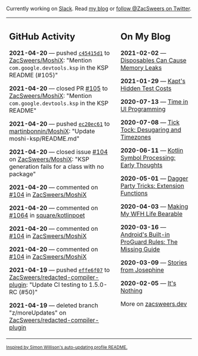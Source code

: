 Currently working on [Slack](https://slack.com/). Read [my blog](https://zacsweers.dev/) or [follow @ZacSweers on Twitter](https://twitter.com/ZacSweers).

<table><tr><td valign="top" width="60%">

## GitHub Activity
<!-- githubActivity starts -->
**2021-04-20** — pushed [`c45415d1`](https://github.com/ZacSweers/MoshiX/commit/c45415d184ecbbcf0ba1429d6494a2483100cd73) to [ZacSweers/MoshiX](https://api.github.com/repos/ZacSweers/MoshiX): "Mention `com.google.devtools.ksp` in the KSP README (#105)"

**2021-04-20** — closed PR [#105](https://api.github.com/repos/ZacSweers/MoshiX/pulls/105) to [ZacSweers/MoshiX](https://api.github.com/repos/ZacSweers/MoshiX): "Mention `com.google.devtools.ksp` in the KSP README"

**2021-04-20** — pushed [`ec20ec61`](https://github.com/martinbonnin/MoshiX/commit/ec20ec61e070e87b2af261d9fa0ddd97da5430bf) to [martinbonnin/MoshiX](https://api.github.com/repos/martinbonnin/MoshiX): "Update moshi-ksp/README.md"

**2021-04-20** — closed issue [#104](https://api.github.com/repos/ZacSweers/MoshiX/issues/104) on [ZacSweers/MoshiX](https://api.github.com/repos/ZacSweers/MoshiX): "KSP generation fails for a class with no package"

**2021-04-20** — commented on [#104](https://github.com/ZacSweers/MoshiX/issues/104#issuecomment-823296467) in [ZacSweers/MoshiX](https://api.github.com/repos/ZacSweers/MoshiX)

**2021-04-20** — commented on [#1064](https://github.com/square/kotlinpoet/pull/1064#issuecomment-823295959) in [square/kotlinpoet](https://api.github.com/repos/square/kotlinpoet)

**2021-04-20** — commented on [#104](https://github.com/ZacSweers/MoshiX/issues/104#issuecomment-823002382) in [ZacSweers/MoshiX](https://api.github.com/repos/ZacSweers/MoshiX)

**2021-04-20** — commented on [#104](https://github.com/ZacSweers/MoshiX/issues/104#issuecomment-823002081) in [ZacSweers/MoshiX](https://api.github.com/repos/ZacSweers/MoshiX)

**2021-04-19** — pushed [`effe6f07`](https://github.com/ZacSweers/redacted-compiler-plugin/commit/effe6f0712d678ac79c57050e4af4e8b769fd21f) to [ZacSweers/redacted-compiler-plugin](https://api.github.com/repos/ZacSweers/redacted-compiler-plugin): "Update CI testing to 1.5.0-RC (#50)"

**2021-04-19** — deleted branch "z/moreUpdates" on [ZacSweers/redacted-compiler-plugin](https://api.github.com/repos/ZacSweers/redacted-compiler-plugin)
<!-- githubActivity ends -->
</td><td valign="top" width="40%">

## On My Blog
<!-- blog starts -->
**2021-02-02** — [Disposables Can Cause Memory Leaks](https://www.zacsweers.dev/disposables-can-cause-memory-leaks/)

**2021-01-29** — [Kapt's Hidden Test Costs](https://www.zacsweers.dev/kapts-hidden-test-costs/)

**2020-07-13** — [Time in UI Programming](https://www.zacsweers.dev/time-in-ui/)

**2020-07-08** — [Tick Tock: Desugaring and Timezones](https://www.zacsweers.dev/ticktock-desugaring-timezones/)

**2020-06-11** — [Kotlin Symbol Processing: Early Thoughts](https://www.zacsweers.dev/kotlin-symbol-processor-early-thoughts/)

**2020-05-01** — [Dagger Party Tricks: Extension Functions](https://www.zacsweers.dev/dagger-party-tricks-extension-functions/)

**2020-04-03** — [Making My WFH Life Bearable](https://www.zacsweers.dev/making-wfh-life-bearable/)

**2020-03-16** — [Android's Built-in ProGuard Rules: The Missing Guide](https://www.zacsweers.dev/android-proguard-rules/)

**2020-03-09** — [Stories from Josephine](https://www.zacsweers.dev/stories-from-josephine/)

**2020-02-05** — [It's Nothing](https://www.zacsweers.dev/its-nothing/)
<!-- blog ends -->
More on [zacsweers.dev](https://zacsweers.dev/)
</td></tr></table>

<sub><a href="https://simonwillison.net/2020/Jul/10/self-updating-profile-readme/">Inspired by Simon Willison's auto-updating profile README.</a></sub>